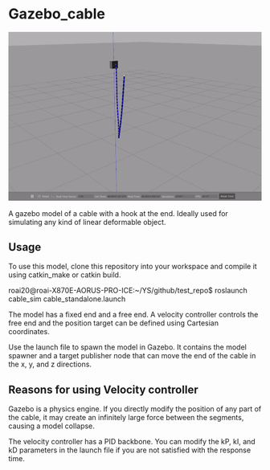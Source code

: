 # Gazebo_cable

<img src="/doc/cable_demo07042024.gif" width="650">

A gazebo model of a cable with a hook at the end. Ideally used for simulating any kind of linear deformable object.



## Usage
To use this model, clone this repository into your workspace and compile it using catkin_make or catkin build. 

roai20@roai-X870E-AORUS-PRO-ICE:~/YS/github/test_repo$ roslaunch cable_sim cable_standalone.launch


The model has a fixed end and a free end. A velocity controller controls the free end and the position target can be defined using Cartesian coordinates.

Use the launch file to spawn the model in Gazebo. It contains the model spawner and a target publisher node that can move the end of the cable in the x, y, and z directions.

## Reasons for using Velocity controller
Gazebo is a physics engine. If you directly modify the position of any part of the cable, it may create an infinitely large force between the segments, causing a model collapse.

The velocity controller has a PID backbone. You can modify the kP, kI, and kD parameters in the launch file if you are not satisfied with the response time.
